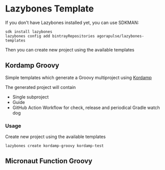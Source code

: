 # Lazybones Template

If you don't have Lazybones installed yet, you can use SDKMAN:

```
sdk install lazybones
lazybones config add bintrayRepositories agorapulse/lazybones-templates
```


Then you can create new project using the available templates
## Kordamp Groovy

Simple templates which generate a Groovy multiproject using [Kordamp][1]

The generated project will contain
 * Single subproject
 * Guide
 * GitHub Action Workflow for check, release and periodical Gradle watch dog
 
### Usage

Create new project using the available templates

```
lazybones create kordamp-groovy kordamp-test
```

[1]: http://kordamp.org/kordamp-gradle-plugins/

## Micronaut Function Groovy


